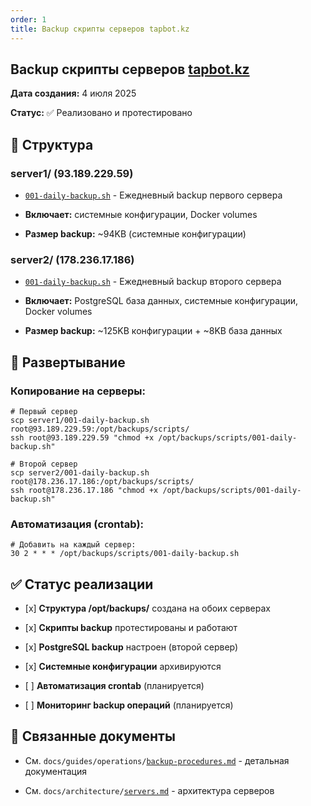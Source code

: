 ```yaml
---
order: 1
title: Backup скрипты серверов tapbot.kz
---
```


## Backup скрипты серверов [tapbot.kz](http://tapbot.kz)

**Дата создания:** 4 июля 2025

**Статус:** ✅ Реализовано и протестировано

## 📂 Структура

### server1/ (93.189.229.59)

-  [`001-daily-backup.sh`](http://001-daily-backup.sh) - Ежедневный backup первого сервера

-  **Включает:** системные конфигурации, Docker volumes

-  **Размер backup:** \~94KB (системные конфигурации)

### server2/ (178.236.17.186)

-  [`001-daily-backup.sh`](http://001-daily-backup.sh) - Ежедневный backup второго сервера

-  **Включает:** PostgreSQL база данных, системные конфигурации, Docker volumes

-  **Размер backup:** \~125KB конфигурации + \~8KB база данных

## 🚀 Развертывание

### Копирование на серверы:

```
# Первый сервер
scp server1/001-daily-backup.sh root@93.189.229.59:/opt/backups/scripts/
ssh root@93.189.229.59 "chmod +x /opt/backups/scripts/001-daily-backup.sh"

# Второй сервер  
scp server2/001-daily-backup.sh root@178.236.17.186:/opt/backups/scripts/
ssh root@178.236.17.186 "chmod +x /opt/backups/scripts/001-daily-backup.sh"
```

### Автоматизация (crontab):

```
# Добавить на каждый сервер:
30 2 * * * /opt/backups/scripts/001-daily-backup.sh
```

## ✅ Статус реализации

-  \[x\] **Структура /opt/backups/** создана на обоих серверах

-  \[x\] **Скрипты backup** протестированы и работают

-  \[x\] **PostgreSQL backup** настроен (второй сервер)

-  \[x\] **Системные конфигурации** архивируются

-  \[ \] **Автоматизация crontab** (планируется)

-  \[ \] **Мониторинг backup операций** (планируется)

## 🔗 Связанные документы

-  См. `docs/guides/operations/`[`backup-procedures.md`](http://backup-procedures.md) - детальная документация

-  См. `docs/architecture/`[`servers.md`](http://servers.md) - архитектура серверов